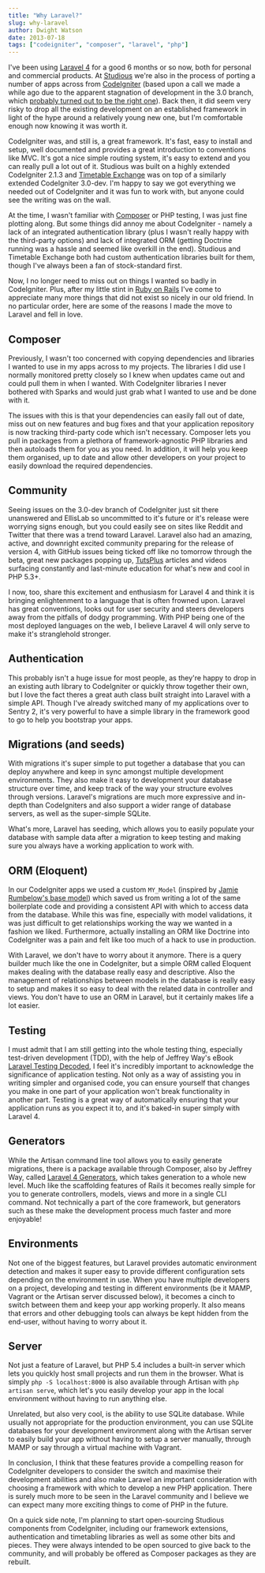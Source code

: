 ```yaml
---
title: "Why Laravel?"
slug: why-laravel
author: Dwight Watson
date: 2013-07-18
tags: ["codeigniter", "composer", "laravel", "php"]
---
```


I've been using [Laravel 4](http://www.laravel.com) for a good 6 months or so now, both for personal and commercial products. At [Studious](http://www.studiousapp.com) we're also in the process of porting a number of apps across from [CodeIgniter](http://www.codeigniter.com) (based upon a call we made a while ago due to the apparent stagnation of development in the 3.0 branch, which [probably turned out to be the right one](http://ellislab.com/blog/entry/ellislab-seeking-new-owner-for-codeigniter)). Back then, it did seem very risky to drop all the existing development on an established framework in light of the hype around a relatively young new one, but I'm comfortable enough now knowing it was worth it.

CodeIgniter was, and still is, a great framework. It's fast, easy to install and setup, well documented and provides a great introduction to conventions like MVC. It's got a nice simple routing system, it's easy to extend and you can really pull a lot out of it. Studious was built on a highly extended CodeIgniter 2.1.3 and [Timetable Exchange](http://www.timetableexchange.com) was on top of a similarly extended CodeIgniter 3.0-dev. I'm happy to say we got everything we needed out of CodeIgniter and it was fun to work with, but anyone could see the writing was on the wall.

At the time, I wasn't familiar with [Composer](http://getcomposer.org/) or PHP testing, I was just fine plotting along. But some things did annoy me about CodeIgniter - namely a lack of an integrated authentication library (plus I wasn't really happy with the third-party options) and lack of integrated ORM (getting Doctrine running was a hassle and seemed like overkill in the end). Studious and Timetable Exchange both had custom authentication libraries built for them, though I've always been a fan of stock-standard first.

Now, I no longer need to miss out on things I wanted so badly in CodeIgniter. Plus, after my little stint in [Ruby on Rails](http://www.rubyonrails.org) I've come to appreciate many more things that did not exist so nicely in our old friend. In no particular order, here are some of the reasons I made the move to Laravel and fell in love.

## Composer

Previously, I wasn't too concerned with copying dependencies and libraries I wanted to use in my apps across to my projects. The libraries I did use I normally monitored pretty closely so I knew when updates came out and could pull them in when I wanted. With CodeIgniter libraries I never bothered with Sparks and would just grab what I wanted to use and be done with it.

The issues with this is that your dependencies can easily fall out of date, miss out on new features and bug fixes and that your application repository is now tracking third-party code which isn't necessary. Composer lets you pull in packages from a plethora of framework-agnostic PHP libraries and then autoloads them for you as you need. In addition, it will help you keep them organised, up to date and allow other developers on your project to easily download the required dependencies.

## Community

Seeing issues on the 3.0-dev branch of CodeIgniter just sit there unanswered and EllisLab so uncommitted to it's future or it's release were worrying signs enough, but you could easily see on sites like Reddit and Twitter that there was a trend toward Laravel. Laravel also had an amazing, active, and downright excited community preparing for the release of version 4, with GitHub issues being ticked off like no tomorrow through the beta, great new packages popping up, [TutsPlus](http://net.tutsplus.com/) articles and videos surfacing constantly and last-minute education for what's new and cool in PHP 5.3+.

I now, too, share this excitement and enthusiasm for Laravel 4 and think it is bringing enlightenment to a language that is often frowned upon. Laravel has great conventions, looks out for user security and steers developers away from the pitfalls of dodgy programming. With PHP being one of the most deployed languages on the web, I believe Laravel 4 will only serve to make it's stranglehold stronger.

## Authentication

This probably isn't a huge issue for most people, as they're happy to drop in an existing auth library to CodeIgniter or quickly throw together their own, but I love the fact theres a great auth class built straight into Laravel with a simple API. Though I've already switched many of my applications over to Sentry 2, it's very powerful to have a simple library in the framework good to go to help you bootstrap your apps.

## Migrations (and seeds)

With migrations it's super simple to put together a database that you can deploy anywhere and keep in sync amongst multiple development environments. They also make it easy to development your database structure over time, and keep track of the way your structure evolves through versions. Laravel's migrations are much more expressive and in-depth than CodeIgniters and also support a wider range of database servers, as well as the super-simple SQLite.

What's more, Laravel has seeding, which allows you to easily populate your database with sample data after a migration to keep testing and making sure you always have a working application to work with.

## ORM (Eloquent)

In our CodeIgniter apps we used a custom `MY_Model` (inspired by [Jamie Rumbelow's base model](http://docs.cartalyst.com/sentry-2)) which saved us from writing a lot of the same boilerplate code and providing a consistent API with which to access data from the database. While this was fine, especially with model validations, it was just difficult to get relationships working the way we wanted in a fashion we liked. Furthermore, actually installing an ORM like Doctrine into CodeIgniter was a pain and felt like too much of a hack to use in production.

With Laravel, we don't have to worry about it anymore. There is a query builder much like the one in CodeIgniter, but a simple ORM called Eloquent makes dealing with the database really easy and descriptive. Also the management of relationships between models in the database is really easy to setup and makes it so easy to deal with the related data in controller and views. You don't have to use an ORM in Laravel, but it certainly makes life a lot easier.

## Testing

I must admit that I am still getting into the whole testing thing, especially test-driven development (TDD), with the help of Jeffrey Way's eBook [Laravel Testing Decoded](https://leanpub.com/laravel-testing-decoded), I feel it's incredibly important to acknowledge the significance of application testing. Not only as a way of assisting you in writing simpler and organised code, you can ensure yourself that changes you make in one part of your application won't break functionality in another part. Testing is a great way of automatically ensuring that your application runs as you expect it to, and it's baked-in super simply with Laravel 4.

## Generators

While the Artisan command line tool allows you to easily generate migrations, there is a package available through Composer, also by Jeffrey Way, called [Laravel 4 Generators](https://github.com/JeffreyWay/Laravel-4-Generators), which takes generation to a whole new level. Much like the scaffolding features of Rails it becomes really simple for you to generate controllers, models, views and more in a single CLI command. Not technically a part of the core framework, but generators such as these make the development process much faster and more enjoyable!

## Environments

Not one of the biggest features, but Laravel provides automatic environment detection and makes it super easy to provide different configuration sets depending on the environment in use. When you have multiple developers on a project, developing and testing in different environments (be it MAMP, Vagrant or the Artisan server discussed below), it becomes a cinch to switch between them and keep your app working properly. It also means that errors and other debugging tools can always be kept hidden from the end-user, without having to worry about it.

## Server

Not just a feature of Laravel, but PHP 5.4 includes a built-in server which lets you quickly host small projects and run them in the browser. What is simply `php -S localhost:8000` is also available through Artisan with `php artisan serve`, which let's you easily develop your app in the local environment without having to run anything else.

Unrelated, but also very cool, is the ability to use SQLite database. While usually not appropriate for the production environment, you can use SQLite databases for your development environment along with the Artisan server to easily build your app without having to setup a server manually, through MAMP or say through a virtual machine with Vagrant.

In conclusion, I think that these features provide a compelling reason for CodeIgniter developers to consider the switch and maximise their development abilities and also make Laravel an important consideration with choosing a framework with which to develop a new PHP application. There is surely much more to be seen in the Laravel community and I believe we can expect many more exciting things to come of PHP in the future.

On a quick side note, I'm planning to start open-sourcing Studious components from CodeIgniter, including our framework extensions, authentication and timetabling libraries as well as some other bits and pieces. They were always intended to be open sourced to give back to the community, and will probably be offered as Composer packages as they are rebuilt.
